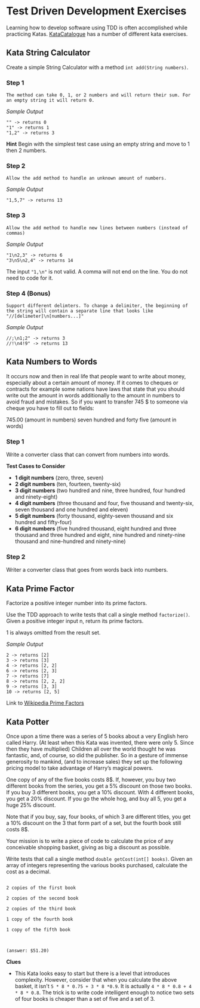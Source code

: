 # Test Driven Development Exercises

Learning how to develop software using TDD is often accomplished while practicing Katas. 
[KataCatalogue](http://codingdojo.org/cgi-bin/index.pl?KataCatalogue) has a number of different kata exercises.


## Kata String Calculator

Create a simple String Calculator with a method `int add(String numbers)`.

### Step 1

    The method can take 0, 1, or 2 numbers and will return their sum. For an empty string it will return 0.

*Sample Output*
```
"" -> returns 0
"1" -> returns 1
"1,2" -> returns 3
```

**Hint** Begin with the simplest test case using an empty string and move to 1 then 2 numbers.

### Step 2

    Allow the add method to handle an unknown amount of numbers.

*Sample Output*
```
"1,5,7" -> returns 13
```

### Step 3

    Allow the add method to handle new lines between numbers (instead of commas)
    
*Sample Output*
```
"1\n2,3" -> returns 6
"3\n5\n2,4" -> returns 14 
```

The input `"1,\n"` is not valid. A comma will not end on the line. You do not need to code for it.

### Step 4 (Bonus)

    Support different delimters. To change a delimiter, the beginning of the string will contain a separate line that looks like "//[delimeter]\n[numbers...]"
    
*Sample Output*
```
//;\n1;2" -> returns 3
//!\n4!9" -> returns 13
```



## Kata Numbers to Words 

It occurs now and then in real life that people want to write about money, especially about a certain amount of money. If it comes to cheques or contracts for example some nations have laws that state that you should write out the amount in words additionally to the amount in numbers to avoid fraud and mistakes. So if you want to transfer 745 $ to someone via cheque you have to fill out to fields:

745.00 (amount in numbers)
seven hundred and forty	 five (amount in words)

### Step 1

Write a converter class that can convert from numbers into words.

**Test Cases to Consider**

* **1 digit numbers** (zero, three, seven)
* **2 digit numbers** (ten, fourteen, twenty-six)
* **3 digit numbers** (two hundred and nine, three hundred, four hundred and ninety-eight)
* **4 digit numbers** (three thousand and four, five thousand and twenty-six, seven thousand and one hundred and eleven)
* **5 digit numbers** (forty thousand, eighty-seven thousand and six hundred and fifty-four)
* **6 digit numbers** (five hundred thousand, eight hundred and three thousand and three hundred and eight, nine hundred and ninety-nine thousand and nine-hundred and ninety-nine)

### Step 2

Writer a converter class that goes from words back into numbers.


## Kata Prime Factor 

Factorize a positive integer number into its prime factors.

Use the TDD approach to write tests that call a single method `factorize()`. Given a positive integer input n, return its prime factors.

1 is always omitted from the result set.

*Sample Output*
```
2 -> returns [2]
3 -> returns [3]
4 -> returns [2, 2]
6 -> returns [2, 3]
7 -> returns [7]
8 -> returns [2, 2, 2]
9 -> returns [3, 3]
10 -> returns [2, 5]
```

Link to [Wikipedia Prime Factors](https://en.wikipedia.org/wiki/Prime_factor)

## Kata Potter 



Once upon a time there was a series of 5 books about a very English hero called Harry. (At least when this Kata was invented, there were only 5. Since then they have multiplied) Children all over the world thought he was fantastic, and, of course, so did the publisher. So in a gesture of immense generosity to mankind, (and to increase sales) they set up the following pricing model to take advantage of Harry’s magical powers.



One copy of any of the five books costs 8$. If, however, you buy two different books from the series, you get a 5% discount on those two books. If you buy 3 different books, you get a 10% discount. With 4 different books, you get a 20% discount. If you go the whole hog, and buy all 5, you get a huge 25% discount.



Note that if you buy, say, four books, of which 3 are different titles, you get a 10% discount on the 3 that form part of a set, but the fourth book still costs 8$.



Your mission is to write a piece of code to calculate the price of any conceivable shopping basket, giving as big a discount as possible.



Write tests that call a single method `double getCost(int[] books)`. Given an array of integers representing the various books purchased, calculate the cost as a decimal.



```

2 copies of the first book

2 copies of the second book

2 copies of the third book

1 copy of the fourth book

1 copy of the fifth book



(answer: $51.20)

```



**Clues**

- This Kata looks easy to start but there is a level that introduces complexity. However, consider that when you calculate the above basket, it isn't `5 * 8 * 0.75 + 3 * 8 *0.9`. It is actually `4 * 8 * 0.8 + 4 * 8 * 0.8`. The trick is to write code intelligent enough to notice two sets of four books is cheaper than a set of five and a set of 3.